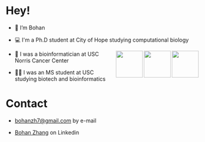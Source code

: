 # Hey! 

-  👋 I’m Bohan

-  💻 I'm a Ph.D student at City of Hope studying computational biology

<img align='right' src="https://media.giphy.com/media/74ANHA013UFrGlNDZm/giphy.gif" width="70">

<img align='right' src="https://media.giphy.com/media/XvggZ502KsRbgKaLdB/giphy.gif" width="70">

<img align='right' src="https://media.giphy.com/media/k7NNPkMiV6N68u5anl/giphy.gif" width="70">

-  🏥 I was a bioinformatician at USC Norris Cancer Center

-  👨‍🎓 I was an MS student at USC studying biotech and bioinformatics

# Contact

- bohanzh7@gmail.com by e-mail

- [Bohan Zhang](https://www.linkedin.com/in/bohan-zhang-a99137217/) on Linkedin 
